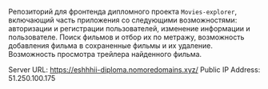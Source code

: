 
Репозиторий для фронтенда дипломного проекта `Movies-explorer`, включающий часть приложения со следующими возможностями: авторизации и регистрации пользователей, изменение информации и пользователе. Поиск фильмов и отбор их по метражу, возможность добавления фильма в сохраненные фильмы и их удаление. Возможность просмотра трейлера найденного фильма.

Server URL: https://eshhhii-diploma.nomoredomains.xyz/
Public IP Address: 51.250.100.175
